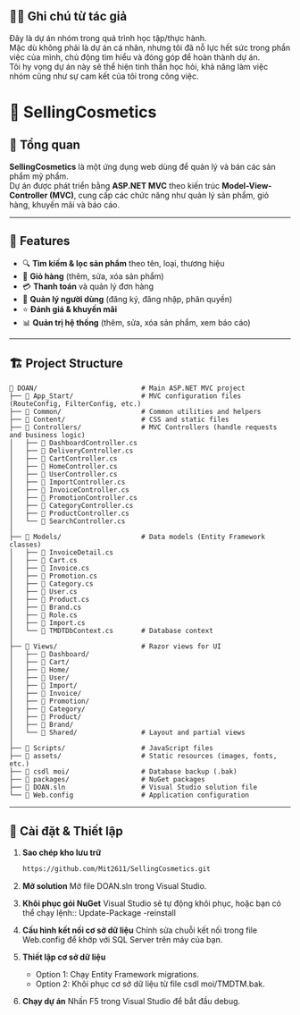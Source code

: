 ## 🙋‍♂️ Ghi chú từ tác giả
Đây là dự án nhóm trong quá trình học tập/thực hành.  
Mặc dù không phải là dự án cá nhân, nhưng tôi đã nỗ lực hết sức trong phần việc của mình, chủ động tìm hiểu và đóng góp để hoàn thành dự án.  
Tôi hy vọng dự án này sẽ thể hiện tinh thần học hỏi, khả năng làm việc nhóm cũng như sự cam kết của tôi trong công việc.

# 💄 SellingCosmetics

## 📌 Tổng quan
**SellingCosmetics** là một ứng dụng web dùng để quản lý và bán các sản phẩm mỹ phẩm.  
Dự án được phát triển bằng **ASP.NET MVC** theo kiến trúc **Model-View-Controller (MVC)**, cung cấp các chức năng như quản lý sản phẩm, giỏ hàng, khuyến mãi và báo cáo.


---
## 🚀 Features

- 🔍 **Tìm kiếm & lọc sản phẩm** theo tên, loại, thương hiệu
- 🛒 **Giỏ hàng** (thêm, sửa, xóa sản phẩm)
- 💳 **Thanh toán** và quản lý đơn hàng
- 👤 **Quản lý người dùng** (đăng ký, đăng nhập, phân quyền)
- ⭐ **Đánh giá & khuyến mãi**
- 📊 **Quản trị hệ thống** (thêm, sửa, xóa sản phẩm, xem báo cáo)

---

## 🏗 Project Structure

```text
📂 DOAN/                          # Main ASP.NET MVC project
├── 📂 App_Start/                 # MVC configuration files (RouteConfig, FilterConfig, etc.)
├── 📂 Common/                    # Common utilities and helpers
├── 📂 Content/                   # CSS and static files
├── 📂 Controllers/               # MVC Controllers (handle requests and business logic)
│   ├── 📄 DashboardController.cs
│   ├── 📄 DeliveryController.cs
│   ├── 📄 CartController.cs
│   ├── 📄 HomeController.cs
│   ├── 📄 UserController.cs
│   ├── 📄 ImportController.cs
│   ├── 📄 InvoiceController.cs
│   ├── 📄 PromotionController.cs
│   ├── 📄 CategoryController.cs
│   ├── 📄 ProductController.cs
│   └── 📄 SearchController.cs
│
├── 📂 Models/                    # Data models (Entity Framework classes)
│   ├── 📄 InvoiceDetail.cs
│   ├── 📄 Cart.cs
│   ├── 📄 Invoice.cs
│   ├── 📄 Promotion.cs
│   ├── 📄 Category.cs
│   ├── 📄 User.cs
│   ├── 📄 Product.cs
│   ├── 📄 Brand.cs
│   ├── 📄 Role.cs
│   ├── 📄 Import.cs
│   └── 📄 TMDTDbContext.cs       # Database context
│
├── 📂 Views/                     # Razor views for UI
│   ├── 📂 Dashboard/
│   ├── 📂 Cart/
│   ├── 📂 Home/
│   ├── 📂 User/
│   ├── 📂 Import/
│   ├── 📂 Invoice/
│   ├── 📂 Promotion/
│   ├── 📂 Category/
│   ├── 📂 Product/
│   ├── 📂 Brand/
│   └── 📂 Shared/                # Layout and partial views
│
├── 📂 Scripts/                   # JavaScript files
├── 📂 assets/                    # Static resources (images, fonts, etc.)
├── 📂 csdl moi/                  # Database backup (.bak)
├── 📂 packages/                  # NuGet packages
├── 📄 DOAN.sln                   # Visual Studio solution file
└── 📄 Web.config                 # Application configuration
```
---
## 🚀 Cài đặt & Thiết lập

1. **Sao chép kho lưu trữ**  
   ```bash
   https://github.com/Mit2611/SellingCosmetics.git
2. **Mở solution**
Mở file DOAN.sln trong Visual Studio.
3. **Khôi phục gói NuGet**
Visual Studio sẽ tự động khôi phục, hoặc bạn có thể chạy lệnh::
Update-Package -reinstall
4. **Cấu hình kết nối cơ sở dữ liệu**
Chỉnh sửa chuỗi kết nối trong file Web.config để khớp với SQL Server trên máy của bạn.
5. **Thiết lập cơ sở dữ liệu**  
   - Option 1: Chạy Entity Framework migrations.
   - Option 2: Khôi phục cơ sở dữ liệu từ file csdl moi/TMDTM.bak.

6. **Chạy dự án**
Nhấn F5 trong Visual Studio để bắt đầu debug.
